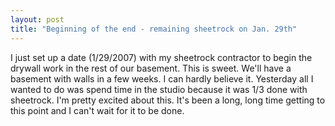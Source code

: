 ```yaml
---
layout: post
title: "Beginning of the end - remaining sheetrock on Jan. 29th"
---
```


<p>I just set up a date (1/29/2007) with my sheetrock contractor to begin the drywall work in the rest of our basement.  This is sweet.  We'll have a basement with walls in a few weeks.  I can hardly believe it.  Yesterday all I wanted to do was spend time in the studio because it was 1/3 done with sheetrock.  I'm pretty excited about this.  It's been a long, long time getting to this point and I can't wait for it to be done.</p> 
